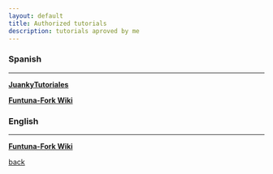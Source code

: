 ```yaml
---
layout: default
title: Authorized tutorials
description: tutorials aproved by me
---
```



### Spanish
******
[__JuankyTutoriales__](https://www.youtube.com/watch?v=ORhnqi7aJmQ)

[__Funtuna-Fork Wiki__](https://github.com/israpps/Funtuna-Fork/wiki/Instalaci%C3%B3n)

### English
******
[__Funtuna-Fork Wiki__](https://github.com/israpps/Funtuna-Fork/wiki/manual-installation)




[back](./)
